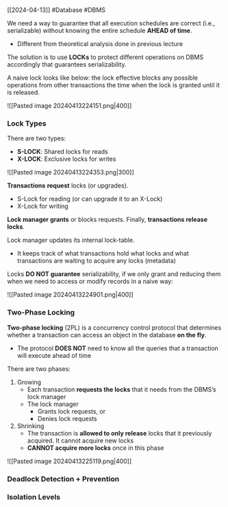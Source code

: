 [[2024-04-13]] #Database #DBMS 

We need a way to guarantee that all execution schedules are correct (i.e., serializable) without knowing the entire schedule **AHEAD of time**.
- Different from theoretical analysis done in previous lecture

The solution is to use **LOCKs** to protect different operations on DBMS accordingly that guarantees serializability.

A naive lock looks like below: the lock effective blocks any possible operations from other transactions the time when the lock is granted until it is released.

![[Pasted image 20240413224151.png|400]]

### Lock Types
There are two types:
- **S-LOCK**: Shared locks for reads
- **X-LOCK**: Exclusive locks for writes

![[Pasted image 20240413224353.png|300]]

**Transactions** **request** locks (or upgrades).
- S-Lock for reading (or can upgrade it to an X-Lock)
- X-Lock for writing

**Lock manager grants** or blocks requests. Finally, **transactions release locks**.

Lock manager updates its internal lock-table.
- It keeps track of what transactions hold what locks and what transactions are waiting to acquire any locks (metadata)

Locks **DO NOT guarantee** serializability, if we only grant and reducing them when we need to access or modify records in a naive way:

![[Pasted image 20240413224901.png|400]]

### Two-Phase Locking
**Two-phase locking** (2PL) is a concurrency control protocol that determines whether a transaction can access an object in the database **on the fly**.
- The protocol **DOES NOT** need to know all the queries that a transaction will execute ahead of time

There are two phases:
1. Growing
	- Each transaction **requests the locks** that it needs from the DBMS’s lock manager
	- The lock manager 
		- Grants lock requests, or
		- Denies lock requests
1. Shrinking
	- The transaction is **allowed to only release** locks that it previously acquired. It cannot acquire new locks
	- **CANNOT acquire more locks** once in this phase

![[Pasted image 20240413225119.png|400]]



### Deadlock Detection + Prevention

### Isolation Levels
